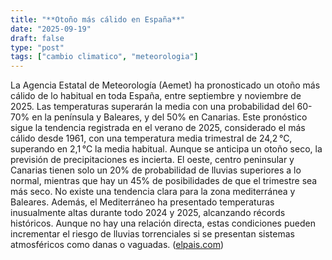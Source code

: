 ```yaml
---
title: "**Otoño más cálido en España**"
date: "2025-09-19"
draft: false
type: "post"
tags: ["cambio climatico", "meteorologia"]
---
```


La Agencia Estatal de Meteorología (Aemet) ha pronosticado un otoño más cálido de lo habitual en toda España, entre septiembre y noviembre de 2025. Las temperaturas superarán la media con una probabilidad del 60-70% en la península y Baleares, y del 50% en Canarias. Este pronóstico sigue la tendencia registrada en el verano de 2025, considerado el más cálido desde 1961, con una temperatura media trimestral de 24,2 °C, superando en 2,1 °C la media habitual. Aunque se anticipa un otoño seco, la previsión de precipitaciones es incierta. El oeste, centro peninsular y Canarias tienen solo un 20% de probabilidad de lluvias superiores a lo normal, mientras que hay un 45% de posibilidades de que el trimestre sea más seco. No existe una tendencia clara para la zona mediterránea y Baleares. Además, el Mediterráneo ha presentado temperaturas inusualmente altas durante todo 2024 y 2025, alcanzando récords históricos. Aunque no hay una relación directa, estas condiciones pueden incrementar el riesgo de lluvias torrenciales si se presentan sistemas atmosféricos como danas o vaguadas. ([elpais.com](https://elpais.com/clima-y-medio-ambiente/2025-09-16/aemet-pronostica-un-otono-mas-calido-de-lo-normal-en-toda-espana.html?utm_source=openai))

